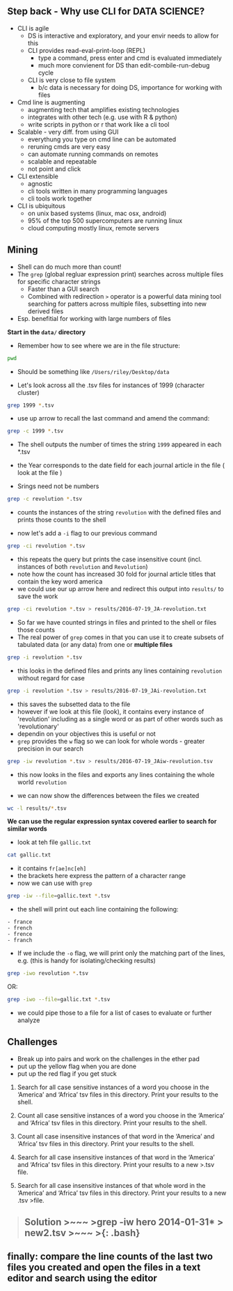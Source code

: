 ## Step back - Why use CLI for DATA SCIENCE?

* CLI is agile
	* DS is interactive and exploratory, and your envir needs to allow for this
	* CLI provides read-eval-print-loop (REPL)
		* type a command, press enter and cmd is evaluated immediately
		* much more convienent for DS than edit-combile-run-debug cycle
	* CLI is very close to file system
		* b/c data is necessary for doing DS, importance for working with files
* Cmd line is augmenting
	* augmenting tech that amplifies existing technologies
	* integrates with other tech (e.g. use with R & python)
	* write scripts in python or r that work like a cli tool
* Scalable - very diff. from using GUI
	* everythung you type on cmd line can be automated
	* reruning cmds are very easy
	* can automate running commands on remotes
	* scalable and repeatable
	* not point and click
* CLI extensible 
	* agnostic
	* cli tools written in many programming languages
	* cli tools work together
* CLI is ubiquitous 
	* on unix based systems (linux, mac osx, android)
	* 95% of the top 500 supercomputers are running linux
	* cloud computing mostly linux, remote servers

## Mining 

* Shell can do much more than count! 
* The `grep` (global regluar expression print) searches across multiple files for specific character strings
  * Faster than a GUI search 
  * Combined with redirection `>` operator is a powerful data mining tool searching for patters across multiple files, subsetting into new derived files
* Esp. benefitial for working with large numbers of files

**Start in the `data/` directory**

* Remember how to see where we are in the file structure: 

```bash
pwd
```

* Should be something like `/Users/riley/Desktop/data`

* Let's look across all the .tsv files for instances of 1999  (character cluster)

```bash
grep 1999 *.tsv
```

* use up arrow to recall the last command and amend the command: 

```bash
grep -c 1999 *.tsv
```

* The shell outputs the number of times the string `1999` appeared in each *.tsv
* the Year corresponds to the date field for each journal article in the file ( look at the file )

* Srings need not be numbers

```bash
grep -c revolution *.tsv
```

* counts the instances of the string `revolution` with the defined files and prints those counts to the shell

* now let's add a `-i` flag to our previous command

```bash
grep -ci revolution *.tsv
```

* this repeats the query but prints the case insensitive count (incl. instances of both `revolution` and `Revolution`)
* note how the count has increased 30 fold for journal article titles that contain the key word america
* we could use our up arrow here and redirect this output into `results/` to save the work

```bash
grep -ci revolution *.tsv > results/2016-07-19_JA-revolution.txt
```

* So far we have counted strings in files and printed to the shell or files those counts
* The real power of `grep` comes in that you can use it to create subsets of tabulated data (or any data) from one or **multiple files**

```bash
grep -i revolution *.tsv
```

* this looks in the defined files and prints any lines containing `revolution` without regard for case

```bash
grep -i revolution *.tsv > results/2016-07-19_JAi-revolution.txt
```

* this saves the subsetted data to the file
* however if we look at this file (look), it contains every instance of 'revolution' including as a single word or as part of other words such as 'revolutionary'
* dependin on your objectives this is useful or not
* `grep` provides the `w` flag so we can look for whole words - greater precision in our search

```bash
grep -iw revolution *.tsv > results/2016-07-19_JAiw-revolution.tsv
```
* this now looks in the files and exports any lines containing the whole world `revolution`

* we can now show the differences between the files we created

```bash
wc -l results/*.tsv
```

**We can use the regular expression syntax covered earlier to search for similar words**

* look at teh file `gallic.txt`

```bash
cat gallic.txt
```
* it contains `fr[ae]nc[eh]`
* the brackets here express the pattern of a character range
* now we can use with `grep`

```bash
grep -iw --file=gallic.text *.tsv
```

* the shell will print out each line containing the following:

```
- france
- french
- frence
- franch
```

* If we include the `-o` flag, we will print only the matching part of the lines, e.g. (this is handy for isolating/checking results)

```bash
grep -iwo revolution *.tsv
```

OR:

```bash
grep -iwo --file=gallic.txt *.tsv
```

* we could pipe those to a file for a list of cases to evaluate or further analyze

## Challenges 

* Break up into pairs and work on the challenges in the ether pad
* put up the yellow flag when you are done
* put up the red flag if you get stuck

1. Search for all case sensitive instances of a word you choose in the ‘America’ and ‘Africa’ tsv files in this directory. Print your results to the shell.

2. Count all case sensitive instances of a word you choose in the ‘America’ and ‘Africa’ tsv files in this directory. Print your results to the shell.

3. Count all case insensitive instances of that word in the ‘America’ and ‘Africa’ tsv files in this directory. Print your results to the shell.


4. Search for all case insensitive instances of that word in the ‘America’ and ‘Africa’ tsv files in this directory. Print your results to a new >.tsv file.

5. Search for all case insensitive instances of that whole word in the ‘America’ and ‘Africa’ tsv files in this directory. Print your results to a new .tsv >file. 

> ## Solution >~~~ >grep -iw hero 2014-01-31* > new2.tsv >~~~ >{: .bash}

## finally: compare the line counts of the last two files you created and open the files in a text editor and search using the editor
